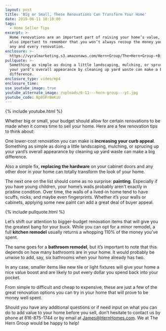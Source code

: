 ```yaml
---
layout: post
title: 'Big or Small, These Renovations Can Transform Your Home'
date: 2019-06-11 18:10:00
tags:
  - Home Seller Tips
excerpt: >-
  Home renovations are an important part of raising your home’s value, but it’s
  also important to remember that you won’t always recoup the money you spent on
  any and every renovation.
enclosure: >-
  https://vyralmarketing.s3.amazonaws.com/Hern+Group/The+Hern+Group-+Big+or+Small%2C+These+Renovations+Can+Transform+Your+Home.mp4
pullquote: >-
  Something as simple as doing a little landscaping, mulching, or sprucing up
  your yard’s overall appearance by cleaning up yard waste can make a big
  difference.
enclosure_type: video/mp4
enclosure_time:
use_youtube_image: true
youtube_alternate_image: /uploads/6-11---hern-group---yt.jpg
youtube_code: Np0SPrBmKiU
---
```


{% include youtube.html %}

Whether big or small, your budget should allow for certain renovations to be made when it comes time to sell your home. Here are a few renovation tips to think about:&nbsp;

One lower-cost renovation you can make is **increasing your curb appeal**. Something as simple as doing a little landscaping, mulching, or sprucing up your yard’s overall appearance by cleaning up yard waste can make a big difference.

Also a simple fix, **replacing the hardware** on your cabinet doors and any other door in your home can totally transform the look of your home.&nbsp;

The next one on the list should come as no surprise: **painting**. Especially if you have young children, your home’s walls probably aren't exactly in pristine condition. Over time, the walls of a lived-in home tend to have scuffs, nicks, and maybe even fingerprints. Whether it’s your walls or cabinets, applying some new paint can add a great deal of buyer appeal.

{% include pullquote.html %}

Let’s shift our attention to bigger-budget renovation items that will give you the greatest bang for your buck. While you can opt for a minor remodel, a full **kitchen remodel** usually returns a whopping 110% of the money you’ve spent. &nbsp; &nbsp;&nbsp;

The same goes for a **bathroom remodel**, but it’s important to note that this depends on how many bathrooms are in your home. It would probably be unwise to add, say, six bathrooms when your home already has two. &nbsp;

In any case, smaller items like new tile or light fixtures will give your home a nice value boost and are likely to put every dollar you spend back into your pocket.&nbsp;

From simple to difficult and cheap to expensive, these are just a few of the great renovation options you can try in your home that will prove to be money well spent.&nbsp;

Should you have any additional questions or if need input on what you can do to add value to your home before you sell, don’t hesitate to contact us by phone at 816-875-1744 or by email at [James@HernHomes.com](mailto:James@HernHomes.com). We at The Hern Group would be happy to help\!